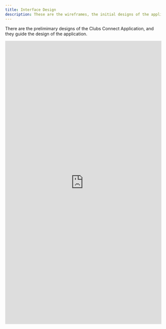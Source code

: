 ```yaml
---
title: Interface Design
description: These are the wireframes, the initial designs of the application
---
```


There are the prelimimary designs of the Clubs Connect Application, and they guide the design of the application.

<iframe style="border: 1px solid rgba(0, 0, 0, 0.1);" width="100%" height="913px" src="https://embed.figma.com/design/jRI3CHRjXIRyThSehsUlRv/ClubsConnect?node-id=0-1&embed-host=share" allowfullscreen></iframe>
